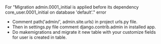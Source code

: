 For "Migration admin.0001_initial is applied before its dependency core_user.0001_initial on database 'default'." error

- Comment path('admin/', admin.site.urls) in project urls.py file.
- Then in settings.py file comment django.contrib.admin in installed app.
- Do makemigrations and migrate it new table with your customize fields for user is created in table.
